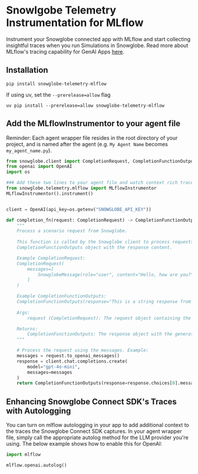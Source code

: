 # Snowlgobe Telemetry Instrumentation for MLflow

Instrument your Snowglobe connected app with MLflow and start collecting insightful traces when you run Simulations in Snowglobe.  Read more about MLflow's tracing capability for GenAI Apps [here](https://mlflow.org/docs/latest/genai/tracing/app-instrumentation/).

## Installation

```
pip install snowglobe-telemetry-mlflow
```

If using uv, set the `--prerelease=allow` flag
```
uv pip install --prerelease=allow snowglobe-telemetry-mlflow
```


## Add the MLflowInstrumentor to your agent file

Reminder: Each agent wrapper file resides in the root directory of your project, and is named after the agent (e.g. `My Agent Name` becomes `my_agent_name.py`).

```python
from snowglobe.client import CompletionRequest, CompletionFunctionOutputs
from openai import OpenAI
import os

### Add these two lines to your agent file and watch context rich traces come in!
from snowglobe.telemetry.mlflow import MLflowInstrumentor
MLflowInstrumentor().instrument()


client = OpenAI(api_key=os.getenv("SNOWGLOBE_API_KEY"))

def completion_fn(request: CompletionRequest) -> CompletionFunctionOutputs:
    """
    Process a scenario request from Snowglobe.
    
    This function is called by the Snowglobe client to process requests. It should return a
    CompletionFunctionOutputs object with the response content.

    Example CompletionRequest:
    CompletionRequest(
        messages=[
            SnowglobeMessage(role="user", content="Hello, how are you?", snowglobe_data=None),
        ]
    )

    Example CompletionFunctionOutputs:
    CompletionFunctionOutputs(response="This is a string response from your application")
    
    Args:
        request (CompletionRequest): The request object containing the messages.

    Returns:
        CompletionFunctionOutputs: The response object with the generated content.
    """

    # Process the request using the messages. Example:
    messages = request.to_openai_messages()
    response = client.chat.completions.create(
        model="gpt-4o-mini",
        messages=messages
    )
    return CompletionFunctionOutputs(response=response.choices[0].message.content)
```



## Enhancing Snowglobe Connect SDK's Traces with Autologging
You can turn on mlflow autologging in your app to add additional context to the traces the Snowglobe Connect SDK captures.  In your agent wrapper file, simply call the appropriate autolog method for the LLM provider you're using.  The below example shows how to enable this for OpenAI:
```py
import mlflow

mlflow.openai.autolog()
```